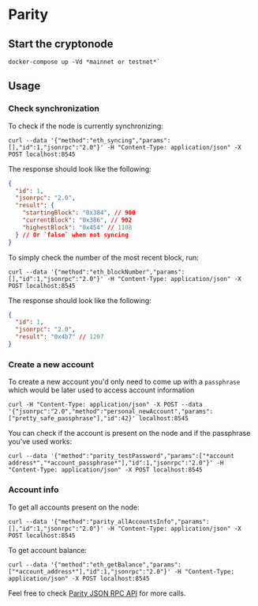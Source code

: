 # Parity

## Start the cryptonode

```shell
docker-compose up -Vd *mainnet or testnet*`
```

## Usage
### Check synchronization
To check if the node is currently synchronizing:
```shell
curl --data '{"method":"eth_syncing","params":[],"id":1,"jsonrpc":"2.0"}' -H "Content-Type: application/json" -X POST localhost:8545
```

The response should look like the following:
```json
{
  "id": 1,
  "jsonrpc": "2.0",
  "result": {
    "startingBlock": "0x384", // 900
    "currentBlock": "0x386", // 902
    "highestBlock": "0x454" // 1108
  } // Or `false` when not syncing
}
```

To simply check the number of the most recent block, run:
```shell
curl --data '{"method":"eth_blockNumber","params":[],"id":1,"jsonrpc":"2.0"}' -H "Content-Type: application/json" -X POST localhost:8545
```

The response should look like the following:
```json
{
  "id": 1,
  "jsonrpc": "2.0",
  "result": "0x4b7" // 1207
}
```
### Create a new account

To create a new account you'd only need to come up with a `passphrase` which would be later used to access account information

```shell
curl -H "Content-Type: application/json" -X POST --data '{"jsonrpc":"2.0","method":"personal_newAccount","params":["pretty_safe_passphrase"],"id":42}' localhost:8545
```

You can check if the account is present on the node and if the passphrase you've used works:
```shell
curl --data '{"method":"parity_testPassword","params":["*account address*","*account_passphrase*"],"id":1,"jsonrpc":"2.0"}' -H "Content-Type: application/json" -X POST localhost:8545
```

### Account info

To get all accounts present on the node:

```shell
curl --data '{"method":"parity_allAccountsInfo","params":[],"id":1,"jsonrpc":"2.0"}' -H "Content-Type: application/json" -X POST localhost:8545
```

To get account balance:
```shell
curl --data '{"method":"eth_getBalance","params":["*account_address*"],"id":1,"jsonrpc":"2.0"}' -H "Content-Type: application/json" -X POST localhost:8545
```

Feel free to check [Parity JSON RPC API](https://wiki.parity.io/JSONRPC) for more calls.
